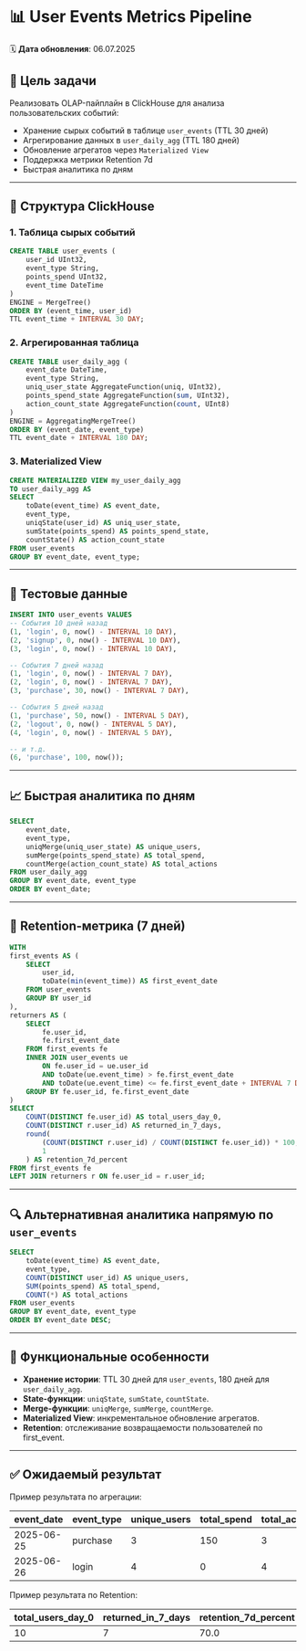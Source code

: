 # 📊 User Events Metrics Pipeline

🗓️ **Дата обновления**: 06.07.2025

## 📌 Цель задачи

Реализовать OLAP-пайплайн в ClickHouse для анализа пользовательских событий:

- Хранение сырых событий в таблице `user_events` (TTL 30 дней)
- Агрегирование данных в `user_daily_agg` (TTL 180 дней)
- Обновление агрегатов через `Materialized View`
- Поддержка метрики Retention 7d
- Быстрая аналитика по дням

---

## 🧱 Структура ClickHouse

### 1. Таблица сырых событий

```sql
CREATE TABLE user_events (
    user_id UInt32,
    event_type String,
    points_spend UInt32,
    event_time DateTime
)
ENGINE = MergeTree()
ORDER BY (event_time, user_id)
TTL event_time + INTERVAL 30 DAY;
```

### 2. Агрегированная таблица

```sql
CREATE TABLE user_daily_agg (
    event_date DateTime,
    event_type String,
    uniq_user_state AggregateFunction(uniq, UInt32),
    points_spend_state AggregateFunction(sum, UInt32),
    action_count_state AggregateFunction(count, UInt8)
)
ENGINE = AggregatingMergeTree()
ORDER BY (event_date, event_type)
TTL event_date + INTERVAL 180 DAY;
```

### 3. Materialized View

```sql
CREATE MATERIALIZED VIEW my_user_daily_agg
TO user_daily_agg AS
SELECT
    toDate(event_time) AS event_date,
    event_type,
    uniqState(user_id) AS uniq_user_state,
    sumState(points_spend) AS points_spend_state,
    countState() AS action_count_state
FROM user_events
GROUP BY event_date, event_type;
```

---

## 🧪 Тестовые данные

```sql
INSERT INTO user_events VALUES
-- События 10 дней назад
(1, 'login', 0, now() - INTERVAL 10 DAY),
(2, 'signup', 0, now() - INTERVAL 10 DAY),
(3, 'login', 0, now() - INTERVAL 10 DAY),

-- События 7 дней назад
(1, 'login', 0, now() - INTERVAL 7 DAY),
(2, 'login', 0, now() - INTERVAL 7 DAY),
(3, 'purchase', 30, now() - INTERVAL 7 DAY),

-- События 5 дней назад
(1, 'purchase', 50, now() - INTERVAL 5 DAY),
(2, 'logout', 0, now() - INTERVAL 5 DAY),
(4, 'login', 0, now() - INTERVAL 5 DAY),

-- и т.д.
(6, 'purchase', 100, now());
```

---

## 📈 Быстрая аналитика по дням

```sql
SELECT
    event_date,
    event_type,
    uniqMerge(uniq_user_state) AS unique_users,
    sumMerge(points_spend_state) AS total_spend,
    countMerge(action_count_state) AS total_actions
FROM user_daily_agg
GROUP BY event_date, event_type
ORDER BY event_date;
```

---

## 🔁 Retention-метрика (7 дней)

```sql
WITH
first_events AS (
    SELECT
        user_id,
        toDate(min(event_time)) AS first_event_date
    FROM user_events
    GROUP BY user_id
),
returners AS (
    SELECT
        fe.user_id,
        fe.first_event_date
    FROM first_events fe
    INNER JOIN user_events ue
        ON fe.user_id = ue.user_id
        AND toDate(ue.event_time) > fe.first_event_date
        AND toDate(ue.event_time) <= fe.first_event_date + INTERVAL 7 DAY
    GROUP BY fe.user_id, fe.first_event_date
)
SELECT
    COUNT(DISTINCT fe.user_id) AS total_users_day_0,
    COUNT(DISTINCT r.user_id) AS returned_in_7_days,
    round(
        (COUNT(DISTINCT r.user_id) / COUNT(DISTINCT fe.user_id)) * 100,
        1
    ) AS retention_7d_percent
FROM first_events fe
LEFT JOIN returners r ON fe.user_id = r.user_id;
```

---

## 🔍 Альтернативная аналитика напрямую по `user_events`

```sql
SELECT
    toDate(event_time) AS event_date,
    event_type,
    COUNT(DISTINCT user_id) AS unique_users,
    SUM(points_spend) AS total_spend,
    COUNT(*) AS total_actions
FROM user_events
GROUP BY event_date, event_type
ORDER BY event_date DESC;
```

---

## 🧩 Функциональные особенности

- **Хранение истории**: TTL 30 дней для `user_events`, 180 дней для `user_daily_agg`.
- **State-функции**: `uniqState`, `sumState`, `countState`.
- **Merge-функции**: `uniqMerge`, `sumMerge`, `countMerge`.
- **Materialized View**: инкрементальное обновление агрегатов.
- **Retention**: отслеживание возвращаемости пользователей по first_event.

---

## ✅ Ожидаемый результат

Пример результата по агрегации:

| event_date | event_type | unique_users | total_spend | total_actions |
| ---------- | ---------- | ------------ | ----------- | ------------- |
| 2025-06-25 | purchase   | 3            | 150         | 3             |
| 2025-06-26 | login      | 4            | 0           | 4             |

Пример результата по Retention:

| total_users_day_0 | returned_in_7_days | retention_7d_percent |
| ----------------- | ------------------ | -------------------- |
| 10                | 7                  | 70.0                 |
